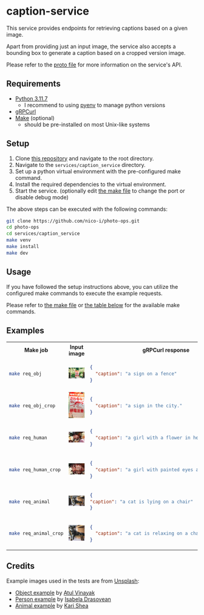# caption-service

This service provides endpoints for retrieving captions based on a given image.

Apart from providing just an input image, the service also accepts a bounding box to generate a caption based on a cropped version image.

Please refer to the [proto file](../../shared/proto/services/caption_service/v1/caption_service.proto) for more information on the service's API.

## Requirements

- [Python 3.11.7](https://www.python.org/downloads/release/python-3117/)
  - I recommend to using [pyenv](https://github.com/pyenv/pyenv) to manage python versions
- [gRPCurl](https://github.com/fullstorydev/grpcurl)
- [Make](https://www.gnu.org/software/make/) (optional)
  - should be pre-installed on most Unix-like systems

## Setup

1. Clone [this repository](https://github.com/nico-i/photo-ops/tree/main) and navigate to the root directory.
2. Navigate to the `services/caption_service` directory.
3. Set up a python virtual environment with the pre-configured make command.
4. Install the required dependencies to the virtual environment.
5. Start the service. (optionally edit [the make file](./makefile) to change the port or disable debug mode)

The above steps can be executed with the following commands:

```bash
git clone https://github.com/nico-i/photo-ops.git
cd photo-ops
cd services/caption_service
make venv
make install
make dev
```

## Usage

If you have followed the setup instructions above, you can utilize the configured make commands to execute the example requests.

Please refer to [the make file](./makefile) or [the table below](#examples) for the available make commands.

## Examples

<table>
  <tr>
    <th>Make job</th>
    <th>Input image</th>
    <th>gRPCurl response</th>
  </tr>
  <tr>
  <td>
  
  ```bash
  make req_obj
  ```
  
  </td>
  <td><img src="../../test/images/object.jpg " alt="Input image object"></td>
  <td>
  
```json
{
  "caption": "a sign on a fence"
}
```

  </td>
  </tr>
  <tr>
  <td>
  
  ```bash
  make req_obj_crop
  ```
  
  </td>
  <td><img src="./docs/img/obj_crop.png" alt="Input image object"></td>
  <td>
  
```json
{
  "caption": "a sign in the city."
}
```

  </td>
  </tr>
  <tr>
  <td>
  
  ```bash
  make req_human
  ```

  </td>
  <td><img src="../../test/images/human.jpg" alt="Input image human"></td>
  <td>
  
```json
{
  "caption": "a girl with a flower in her hair"
}
```

  </td>
  </tr>
  <tr>
  <td>
  
  ```bash
  make req_human_crop
  ```

  </td>
  <td><img src="./docs/img/human_crop.png" alt="Input image human"></td>
  <td>
  
```json
{
  "caption": "a girl with painted eyes and white makeup"
}
```

  </td>
  </tr>
  <tr>
  <td>
    
  ```bash
  make req_animal
  ```
    
  </td>
  <td><img src="../../test/images/animal.jpg" alt="Input image animal"></td>
  <td>
  
```json
{
"caption": "a cat is lying on a chair"
}
```

  </td>
  </tr>
    </tr>
  <tr>
  <td>
    
  ```bash
  make req_animal_crop
  ```
    
  </td>
  <td><img src="./docs/img/animal_crop.png" alt="Input image animal"></td>
  <td>
  
```json
{
  "caption": "a cat is relaxing on a chair"
}
```

  </td>
  </tr>
</table>

## Credits

Example images used in the tests are from [Unsplash](https://unsplash.com/):

- [Object example](./docs/examples/obj.jpg) by [Atul Vinayak](https://unsplash.com/@atulvi?utm_content=creditCopyText&utm_medium=referral&utm_source=unsplash)
- [Person example](./docs/examples/person.jpg) by [Isabela Drasovean](https://unsplash.com/@isabeladrasovean?utm_content=creditCopyText&utm_medium=referral&utm_source=unsplash)
- [Animal example](./docs/examples/animal.jpg) by [Kari Shea](https://unsplash.com/@karishea?utm_content=creditCopyText&utm_medium=referral&utm_source=unsplash)

